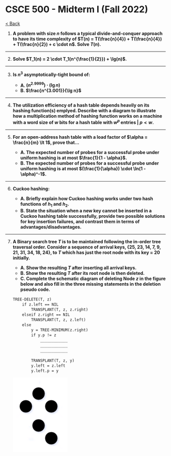 # CSCE 500 - Midterm I (Fall 2022)
[< Back](../toc.md)

1. **A problem with size $n$ follows a typical divide-and-conquer approach to have its time complexity of $T(n) = T(\frac{n}{4}) + T(\frac{n}{4}) + T(\frac{n}{2}) + c \cdot n$. Solve $T(n)$.**

---

2. **Solve $T_1(n) = 2 \cdot T_1(n^{\frac{1}{2}}) + \lg(n)$.**

---

3. **Is $n^3$ asymptotically-tight bound of:**

    * **A. $(n^{2.9999}) \cdot (\lg n)$**
    * **B. $\frac{n^{3.001}}{\lg n}$**

---

4. **The utilization efficiency of a hash table depends heavily on its hashing function(s) emplyed. Describe with a diagram to illustrate how a multiplication method of hashing function works on a machine with a word size of $w$ bits for a hash table with $w^p$ entries | $p \lt w$.**

---

5. **For an open-address hash table with a load factor of $\alpha = \frac{n}{m} \lt 1$, prove that...**

    * **A. The expected number of probes for a successful probe under uniform hashing is at most $\frac{1}{1 - \alpha}$.**
    * **B. The expected number of probes for a successful probe under uniform hashing is at most $(\frac{1}{\alpha}) \cdot \ln(1 - \alpha)^-1$.**

---

6. **Cuckoo hashing:**

    * **A. Briefly explain how Cuckoo hashing works under two hash functions of $h_1$ and $h_2$.**
    * **B. State the situation when a new key cannot be inserted in a Cuckoo hashing table successfully, provide two possible solutions for key insertion failures, and contrast them in terms of advantages/disadvantages.**

---

7. **A Binary search tree $T$ is to be maintained following the in-order tree traversal order. Consider a sequence of arrival keys, {25, 23, 14, 7, 9, 21, 31, 34, 18, 24}, to $T$ which has just the root node with its key = 20 initially.**

    * **A. Show the resulting $T$ after inserting all arrival keys.**
    * **B. Show the resulting $T$ after its root node is then deleted.**
    * **C. Complete the schematic diagram of deleting Node $z$ in the figure below and also fill in the three missing statements in the deletion pseudo code.**

    ```
    TREE-DELETE(T, z)
        if z.left == NIL
            TRANSPLANT(T, z, z.right)
        elseif z.right == NIL
            TRANSPLANT(T, z, z.left)
        else
            y = TREE-MINIMUM(z.right)
            if y.p != z
                ____________
                ____________
                ____________
                
            TRANSPLANT(T, z, y)
            y.left = z.left
            y.left.p = y
    ```

    <img src="../images/CSCE500-MidtermI-Fall2022-7c.png">